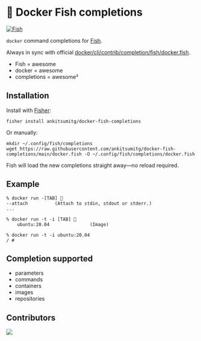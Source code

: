 # 🐳 Docker Fish completions

<a href="https://github.com/ankitsumitg"><img src="https://img.shields.io/github/workflow/status/ankitsumitg/docker-fish-completions/pull-fish-competions-from-docker?logo=github&style=for-the-badge" alt="Fish"></a>

`docker` command completions for [Fish](https://fishshell.com/).

Always in sync with official [docker/cli/contrib/completion/fish/docker.fish](https://github.com/docker/cli/blob/master/contrib/completion/fish/docker.fish).

- Fish = awesome
- docker = awesome
- completions = awesome²

## Installation

Install with [Fisher](https://github.com/jorgebucaran/fisher):

```console
fisher install ankitsumitg/docker-fish-completions
```

Or manually:

```console
mkdir ~/.config/fish/completions
wget https://raw.githubusercontent.com/ankitsumitg/docker-fish-completions/main/docker.fish -O ~/.config/fish/completions/docker.fish
```

Fish will load the new completions straight away—no reload required.

## Example

```console
% docker run -[TAB] 🥊
--attach          (Attach to stdin, stdout or stderr.)
...

% docker run -t -i [TAB] 🥊
    ubuntu:20.04               (Image)

% docker run -t -i ubuntu:20.04
/ #
```

## Completion supported

- parameters
- commands
- containers
- images
- repositories

## Contributors

<a href="https://github.com/ankitsumitg/docker-fish-completions/graphs/contributors">
  <img src="https://contrib.rocks/image?repo=ankitsumitg/docker-fish-completions" />
</a>
